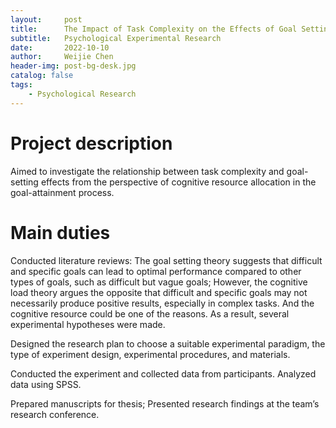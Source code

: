```yaml
---
layout:     post
title:      The Impact of Task Complexity on the Effects of Goal Setting-A Perspective from Cognitive Resources
subtitle:   Psychological Experimental Research
date:       2022-10-10
author:     Weijie Chen
header-img: post-bg-desk.jpg
catalog: false
tags:
    - Psychological Research
---
```

# Project description

Aimed to investigate the relationship between task complexity and goal-setting effects from the perspective of cognitive resource allocation in the goal-attainment process.

# Main duties

Conducted literature reviews: The goal setting theory suggests that difficult and specific goals can lead to optimal performance compared to other types of goals, such as difficult but vague goals; However, the cognitive load theory argues the opposite that difficult and specific goals may not necessarily produce positive results, especially in complex tasks. And the cognitive resource could be one of the reasons. As a result, several experimental hypotheses were made.

Designed the research plan to choose a suitable experimental paradigm, the type of experiment design, experimental procedures, and materials.

Conducted the experiment and collected data from participants. Analyzed data using SPSS.

Prepared manuscripts for thesis; Presented research findings at the team’s research conference.
